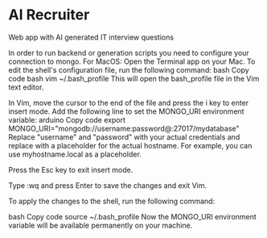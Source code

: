 # AI Recruiter

Web app with AI generated IT interview questions

In order to run backend or generation scripts you need to configure your connection to mongo.
For MacOS:
Open the Terminal app on your Mac.
To edit the shell's configuration file, run the following command:
bash
Copy code
bash
vim ~/.bash_profile
This will open the bash_profile file in the Vim text editor.

In Vim, move the cursor to the end of the file and press the i key to enter insert mode.
Add the following line to set the MONGO_URI environment variable:
arduino
Copy code
export MONGO_URI="mongodb://username:password@<hostname>:27017/mydatabase"
Replace "username" and "password" with your actual credentials and replace <hostname> with a placeholder for the actual hostname. For example, you can use myhostname.local as a placeholder.

Press the Esc key to exit insert mode.

Type :wq and press Enter to save the changes and exit Vim.

To apply the changes to the shell, run the following command:

bash
Copy code
source ~/.bash_profile
Now the MONGO_URI environment variable will be available permanently on your machine.
